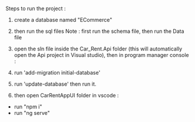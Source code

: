 Steps to run the project :

1. create a database named "ECommerce"
2. then run the sql files
   Note : first run the schema file, then run the Data file

3. open the sln file inside the Car_Rent.Api folder (this will automatically open the Api project in Visual studio),
   then in program manager console :
4. run 'add-migration initial-database'
5. run 'update-database'
   then run it.

6. then open CarRentAppUI folder in vscode :

- run "npm i"
- run "ng serve"
